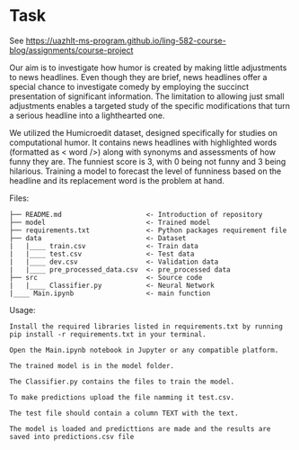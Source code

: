 # Task

See https://uazhlt-ms-program.github.io/ling-582-course-blog/assignments/course-project


Our aim is to investigate how humor is created by making little adjustments to news headlines. Even though they are brief, news headlines offer a special chance to investigate comedy by employing the succinct presentation of significant information. The limitation to allowing just small adjustments enables a targeted study of the specific modifications that turn a serious headline into a lighthearted one.

We utilized the Humicroedit dataset, designed specifically for studies on computational humor. It contains news headlines with highlighted words (formatted as < word />) along with synonyms and assessments of how funny they are. The funniest score is 3, with 0 being not funny and 3 being hilarious. Training a model to forecast the level of funniness based on the headline and its replacement word is the problem at hand.


Files:

```
├── README.md                     <- Introduction of repository
├── model                         <- Trained model
├── requirements.txt              <- Python packages requirement file
├── data                          <- Dataset
|   |____ train.csv               <- Train data
|   |____ test.csv                <- Test data
|   |____ dev.csv                 <- Validation data
|   |____ pre_processed_data.csv  <- pre_processed data
├── src                           <- Source code
|   |____ Classifier.py           <- Neural Network
|____ Main.ipynb                  <- main function 
```

Usage:

```
Install the required libraries listed in requirements.txt by running pip install -r requirements.txt in your terminal.

Open the Main.ipynb notebook in Jupyter or any compatible platform.

The trained model is in the model folder.

The Classifier.py contains the files to train the model.

To make predictions upload the file namming it test.csv.

The test file should contain a column TEXT with the text.

The model is loaded and predicttions are made and the results are saved into predictions.csv file
```
